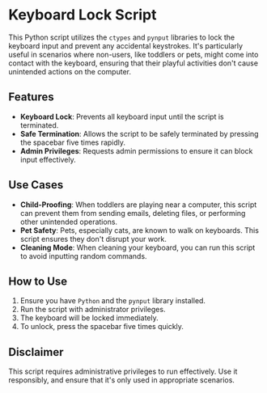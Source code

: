 # Keyboard Lock Script

This Python script utilizes the `ctypes` and `pynput` libraries to lock the keyboard input and prevent any accidental keystrokes. It's particularly useful in scenarios where non-users, like toddlers or pets, might come into contact with the keyboard, ensuring that their playful activities don't cause unintended actions on the computer.

## Features

- **Keyboard Lock**: Prevents all keyboard input until the script is terminated.
- **Safe Termination**: Allows the script to be safely terminated by pressing the spacebar five times rapidly.
- **Admin Privileges**: Requests admin permissions to ensure it can block input effectively.

## Use Cases

- **Child-Proofing**: When toddlers are playing near a computer, this script can prevent them from sending emails, deleting files, or performing other unintended operations.
- **Pet Safety**: Pets, especially cats, are known to walk on keyboards. This script ensures they don't disrupt your work.
- **Cleaning Mode**: When cleaning your keyboard, you can run this script to avoid inputting random commands.

## How to Use

1. Ensure you have `Python` and the `pynput` library installed.
2. Run the script with administrator privileges.
3. The keyboard will be locked immediately.
4. To unlock, press the spacebar five times quickly.

## Disclaimer

This script requires administrative privileges to run effectively. Use it responsibly, and ensure that it's only used in appropriate scenarios.

